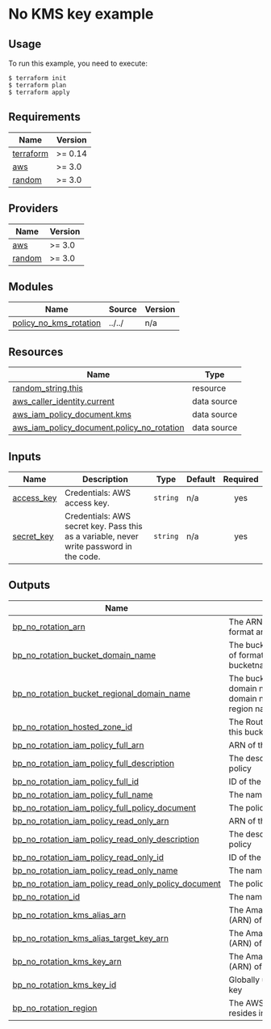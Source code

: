 # No KMS key example

## Usage

To run this example, you need to execute:

```
$ terraform init
$ terraform plan
$ terraform apply
```

<!-- BEGINNING OF PRE-COMMIT-TERRAFORM DOCS HOOK -->
## Requirements

| Name | Version |
|------|---------|
| <a name="requirement_terraform"></a> [terraform](#requirement\_terraform) | >= 0.14 |
| <a name="requirement_aws"></a> [aws](#requirement\_aws) | >= 3.0 |
| <a name="requirement_random"></a> [random](#requirement\_random) | >= 3.0 |

## Providers

| Name | Version |
|------|---------|
| <a name="provider_aws"></a> [aws](#provider\_aws) | >= 3.0 |
| <a name="provider_random"></a> [random](#provider\_random) | >= 3.0 |

## Modules

| Name | Source | Version |
|------|--------|---------|
| <a name="module_policy_no_kms_rotation"></a> [policy\_no\_kms\_rotation](#module\_policy\_no\_kms\_rotation) | ../../ | n/a |

## Resources

| Name | Type |
|------|------|
| [random_string.this](https://registry.terraform.io/providers/hashicorp/random/latest/docs/resources/string) | resource |
| [aws_caller_identity.current](https://registry.terraform.io/providers/hashicorp/aws/latest/docs/data-sources/caller_identity) | data source |
| [aws_iam_policy_document.kms](https://registry.terraform.io/providers/hashicorp/aws/latest/docs/data-sources/iam_policy_document) | data source |
| [aws_iam_policy_document.policy_no_rotation](https://registry.terraform.io/providers/hashicorp/aws/latest/docs/data-sources/iam_policy_document) | data source |

## Inputs

| Name | Description | Type | Default | Required |
|------|-------------|------|---------|:--------:|
| <a name="input_access_key"></a> [access\_key](#input\_access\_key) | Credentials: AWS access key. | `string` | n/a | yes |
| <a name="input_secret_key"></a> [secret\_key](#input\_secret\_key) | Credentials: AWS secret key. Pass this as a variable, never write password in the code. | `string` | n/a | yes |

## Outputs

| Name | Description |
|------|-------------|
| <a name="output_bp_no_rotation_arn"></a> [bp\_no\_rotation\_arn](#output\_bp\_no\_rotation\_arn) | The ARN of the bucket. Will be of format arn:aws:s3:::bucketname. |
| <a name="output_bp_no_rotation_bucket_domain_name"></a> [bp\_no\_rotation\_bucket\_domain\_name](#output\_bp\_no\_rotation\_bucket\_domain\_name) | The bucket domain name. Will be of format bucketname.s3.amazonaws.com. |
| <a name="output_bp_no_rotation_bucket_regional_domain_name"></a> [bp\_no\_rotation\_bucket\_regional\_domain\_name](#output\_bp\_no\_rotation\_bucket\_regional\_domain\_name) | The bucket region-specific domain name. The bucket domain name including the region name. |
| <a name="output_bp_no_rotation_hosted_zone_id"></a> [bp\_no\_rotation\_hosted\_zone\_id](#output\_bp\_no\_rotation\_hosted\_zone\_id) | The Route 53 Hosted Zone ID for this bucket's region. |
| <a name="output_bp_no_rotation_iam_policy_full_arn"></a> [bp\_no\_rotation\_iam\_policy\_full\_arn](#output\_bp\_no\_rotation\_iam\_policy\_full\_arn) | ARN of the full right policy |
| <a name="output_bp_no_rotation_iam_policy_full_description"></a> [bp\_no\_rotation\_iam\_policy\_full\_description](#output\_bp\_no\_rotation\_iam\_policy\_full\_description) | The description of the full right policy |
| <a name="output_bp_no_rotation_iam_policy_full_id"></a> [bp\_no\_rotation\_iam\_policy\_full\_id](#output\_bp\_no\_rotation\_iam\_policy\_full\_id) | ID of the full right policy |
| <a name="output_bp_no_rotation_iam_policy_full_name"></a> [bp\_no\_rotation\_iam\_policy\_full\_name](#output\_bp\_no\_rotation\_iam\_policy\_full\_name) | The name of the full right policy |
| <a name="output_bp_no_rotation_iam_policy_full_policy_document"></a> [bp\_no\_rotation\_iam\_policy\_full\_policy\_document](#output\_bp\_no\_rotation\_iam\_policy\_full\_policy\_document) | The policy document |
| <a name="output_bp_no_rotation_iam_policy_read_only_arn"></a> [bp\_no\_rotation\_iam\_policy\_read\_only\_arn](#output\_bp\_no\_rotation\_iam\_policy\_read\_only\_arn) | ARN of the read only policy |
| <a name="output_bp_no_rotation_iam_policy_read_only_description"></a> [bp\_no\_rotation\_iam\_policy\_read\_only\_description](#output\_bp\_no\_rotation\_iam\_policy\_read\_only\_description) | The description of the read only policy |
| <a name="output_bp_no_rotation_iam_policy_read_only_id"></a> [bp\_no\_rotation\_iam\_policy\_read\_only\_id](#output\_bp\_no\_rotation\_iam\_policy\_read\_only\_id) | ID of the read only policy |
| <a name="output_bp_no_rotation_iam_policy_read_only_name"></a> [bp\_no\_rotation\_iam\_policy\_read\_only\_name](#output\_bp\_no\_rotation\_iam\_policy\_read\_only\_name) | The name of the read only policy |
| <a name="output_bp_no_rotation_iam_policy_read_only_policy_document"></a> [bp\_no\_rotation\_iam\_policy\_read\_only\_policy\_document](#output\_bp\_no\_rotation\_iam\_policy\_read\_only\_policy\_document) | The policy document |
| <a name="output_bp_no_rotation_id"></a> [bp\_no\_rotation\_id](#output\_bp\_no\_rotation\_id) | The name of the bucket. |
| <a name="output_bp_no_rotation_kms_alias_arn"></a> [bp\_no\_rotation\_kms\_alias\_arn](#output\_bp\_no\_rotation\_kms\_alias\_arn) | The Amazon Resource Name (ARN) of the key alias |
| <a name="output_bp_no_rotation_kms_alias_target_key_arn"></a> [bp\_no\_rotation\_kms\_alias\_target\_key\_arn](#output\_bp\_no\_rotation\_kms\_alias\_target\_key\_arn) | The Amazon Resource Name (ARN) of the target key identifier |
| <a name="output_bp_no_rotation_kms_key_arn"></a> [bp\_no\_rotation\_kms\_key\_arn](#output\_bp\_no\_rotation\_kms\_key\_arn) | The Amazon Resource Name (ARN) of the key |
| <a name="output_bp_no_rotation_kms_key_id"></a> [bp\_no\_rotation\_kms\_key\_id](#output\_bp\_no\_rotation\_kms\_key\_id) | Globally unique identifier for the key |
| <a name="output_bp_no_rotation_region"></a> [bp\_no\_rotation\_region](#output\_bp\_no\_rotation\_region) | The AWS region this bucket resides in. |
<!-- END OF PRE-COMMIT-TERRAFORM DOCS HOOK -->
